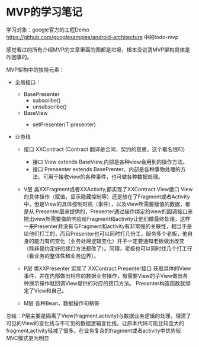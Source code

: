 # MVP的学习笔记

学习对象：google官方的工程Demo https://github.com/googlesamples/android-architecture   中的todo-mvp

感觉看过的所有介绍MVP的文章里面的图都是垃圾，根本没说清MVP架构具体是咋回事的。

MVP架构中的独特元素：

* 全局接口：
  * BasePresenter
    * subscribe()
    * unsubscribe()
  * BaseView<T>
    * setPresenter(T presenter)
  
* 业务线
  * 接口 XXContract (Contract 翻译是合同，契约的意思，这个取名很叼)
    * 接口 View extends BaseView<Presenter>,内部是各种view会用到的操作方法。
    * 接口 Prensenter extends BasePrenter，内部是各种事物处理的方法。可用于接收view的各种事件，也可做各种数据处理。
  
  * V层 类XXFragment或者XXActivity,都实现了XXContract.View接口
    View的具体操作（赋值，显示隐藏控制等）还是放在了Fragment或者Activity中，但是View的具体控制时机（事件），以及View所需要赋值的数据，都是从  Presenter层来提供的，Presenter通过操作绑定的view的回调接口来抛出view所需要做的响应给Fragment和activity让他们做最终处理。这样一来Presenter并没有与Fragment和activity有非常强的关联性，相当于是给他们打工的，而且Presenter也可以同时打几份工，服务多个老板，他自身的能力有何变化（业务处理逻辑变化）并不一定要通知老板做出改变（除非是约定好的接口方法都改了）。同理，老板也可以同时找几个打工仔（看业务的整体性和业务边界）。
    
  * P层 类XXPresenter 实现了 XXContract.Presenter接口
    获取具体的View事件，并在内部做出相应的数据业务操作，有需要View的子View做出各种展示操作就回调View提供的对应的接口方法。
    Presenter构造函数就绑定了View和自己。
    
  * M层 各种Bean，数据操作句柄等
  
总结：P层主要是隔离了View(fragment,activity)与数据业务逻辑的处理，理清了可见的View的变化线与不可见的数据逻辑变化线。让原本代码可能比较庞大的fragment,activity轻减了很多。在业务复杂的fragment或者activity中优势较MVC模式更为明显
